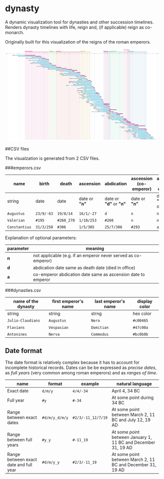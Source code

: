 dynasty
=======

A dynamic visualization tool for dynasties and other succession timelines.
Renders dynasty timelines with life, reign and, (if applicable) reign as co-monarch.

Originally built for this visualization of the reigns of the roman emperors.

![Roman emperors](examples/rome.svg)

##CSV files

The visualzation is generated from 2 CSV files.

###emperors.csv

name | birth | death | ascension | abdication | ascension (co-emperor) | ascension (co-emperor)
-----|-------|-------|-----------|------------|------------------------|-----------------------
string | date | date | date or **"n"** | date or **"d"** or **"n"** | date or **"n"** | date or **"a"** or **"d"** or **"n"**
`Augustus` | `23/9/-63` | `19/8/14` | `16/1/-27` | `d` | `n` | `n`
`Valerian` | `#195` | `#260_270` | `1/10/253` | `#260` | `n` | `n`
`Constantius` | `31/3/250` | `#306` | `1/5/305` | `25/7/306` | `#293` | `a`


Explanation of optional parameters:

parameter | meaning
----------|--------
**n** | not applicable (e.g. if an emperor never served as co-emperor)
**d** | abdication date same as death date (died in office)
**a** | co-emperor abdication date same as ascension date to emperor

###dynasties.csv

name of the dynasty | first emperor's name | last emperor's name | display color
--------------------|----------------------|---------------------|--------------
string | string | strng | hex color
`Julio-Claudians` | `Augustus` | `Nero` | `#c00465`
`Flavians` | `Vespasian` | `Domitian` | `#47c00a`
`Antonines` | `Nerva` | `Commodus` | `#bc0b0b`

## Date format

The date format is relatively complex because it has to account for incomplete historical records. Dates can be be expressed as *precise dates*, as *full years* (very common among roman emperors) and as *ranges of time*.

name | format | example | natural language
-----|--------|---------|-----------------
Exact date | `d/m/y` | `4/4/-34` | April 4, 34 BC
Full year | `#y` | `#-34` | At some point during 34 BC
Range between exact dates | `#d/m/y_d/m/y` | `#2/3/-11_12/7/19` | At some point between March 2, 11 BC and July 12, 19 AD
Range between full years | `#y_y` | `#-11_19` | At some point between January 1, 11 BC and December 31, 19 AD
Range between exact date and full year | `#d/m/y_y` | `#2/3/-11_19` | At some point between March 2, 11 BC and December 31, 19 AD
